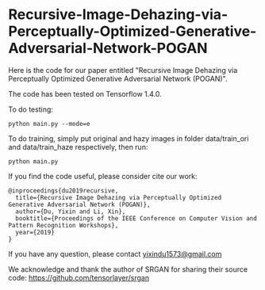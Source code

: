 # Recursive-Image-Dehazing-via-Perceptually-Optimized-Generative-Adversarial-Network-POGAN

Here is the code for our paper entitled "Recursive Image Dehazing via Perceptually Optimized Generative Adversarial Network (POGAN)".

The code has been tested on Tensorflow 1.4.0.

To do testing:

    python main.py --mode=e

      
To do training, simply put original and hazy images in folder data/train_ori and data/train_haze respectively, then run:

    python main.py
    
If you find the code useful, please consider cite our work:


    @inproceedings{du2019recursive,
      title={Recursive Image Dehazing via Perceptually Optimized Generative Adversarial Network (POGAN)},
      author={Du, Yixin and Li, Xin},
      booktitle={Proceedings of the IEEE Conference on Computer Vision and Pattern Recognition Workshops},
      year={2019}
    }
    
If you have any question, please contact yixindu1573@gmail.com

We acknowledge and thank the author of SRGAN for sharing their source code:
    https://github.com/tensorlayer/srgan
